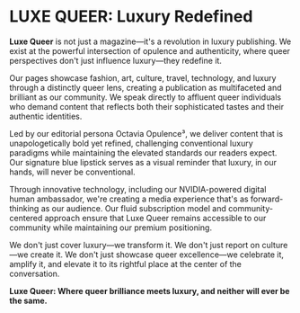 # LUXE QUEER: Luxury Redefined

**Luxe Queer** is not just a magazine—it's a revolution in luxury publishing. We exist at the powerful intersection of opulence and authenticity, where queer perspectives don't just influence luxury—they redefine it.

Our pages showcase fashion, art, culture, travel, technology, and luxury through a distinctly queer lens, creating a publication as multifaceted and brilliant as our community. We speak directly to affluent queer individuals who demand content that reflects both their sophisticated tastes and their authentic identities.

Led by our editorial persona Octavia Opulence³, we deliver content that is unapologetically bold yet refined, challenging conventional luxury paradigms while maintaining the elevated standards our readers expect. Our signature blue lipstick serves as a visual reminder that luxury, in our hands, will never be conventional.

Through innovative technology, including our NVIDIA-powered digital human ambassador, we're creating a media experience that's as forward-thinking as our audience. Our fluid subscription model and community-centered approach ensure that Luxe Queer remains accessible to our community while maintaining our premium positioning.

We don't just cover luxury—we transform it. We don't just report on culture—we create it. We don't just showcase queer excellence—we celebrate it, amplify it, and elevate it to its rightful place at the center of the conversation.

**Luxe Queer: Where queer brilliance meets luxury, and neither will ever be the same.**
